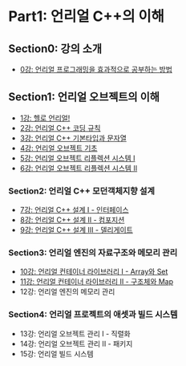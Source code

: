 # Part1: 언리얼 C++의 이해

## Section0: 강의 소개

- [0강: 언리얼 프로그래밍을 효과적으로 공부하는 방법](./Lecture0.md)

## Section1: 언리얼 오브젝트의 이해

- [1강: 헬로 언리얼!](./Lecture1.md)
- [2강: 언리얼 C++ 코딩 규칙](./Lecture2.md)
- [3강: 언리얼 C++ 기본타입과 문자열](./Lecture3.md)
- [4강: 언리얼 오브젝트 기초](./Lecture4.md)
- [5강: 언리얼 오브젝트 리플렉션 시스템 I](./Lecture5.md)
- [6강: 언리얼 오브젝트 리플렉션 시스템 II](./Lecture6.md)

### Section2: 언리얼 C++ 모던객체지향 설계

- [7강: 언리얼 C++ 설계 I - 인터페이스](./Lecture7.md)
- [8강: 언리얼 C++ 설계 II - 컴포지션](./Lecture8.md)
- [9강: 언리얼 C++ 설계 III - 델리게이트](./Lecture9.md)

### Section3: 언리얼 엔진의 자료구조와 메모리 관리

- [10강: 언리얼 컨테이너 라이브러리 I - Array와 Set](./Lecture10.md)
- [11강: 언리얼 컨테이너 라이브러리 II - 구조체와 Map](./Lecture11.md)
- 12강: 언리얼 엔진의 메모리 관리

### Section4: 언리얼 프로젝트의 애셋과 빌드 시스템

- 13강: 언리얼 오브젝트 관리 I - 직렬화
- 14강: 언리얼 오브젝트 관리 II - 패키지
- 15강: 언리얼 빌드 시스템